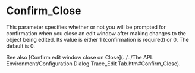 # Confirm_Close

This parameter specifies whether or not you will be prompted for confirmation when you close an edit window after making changes to the object being edited. Its value is either 1 (confirmation is required) or 0. The default is 0.

See also [Confirm edit window close on Close](../../The APL Environment/Configuration Dialog Trace_Edit Tab.htm#Confirm_Close).
